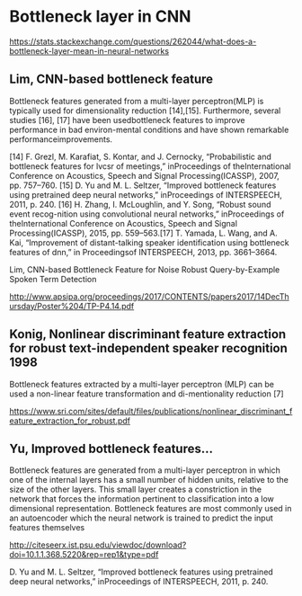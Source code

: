 
# Bottleneck layer in CNN

https://stats.stackexchange.com/questions/262044/what-does-a-bottleneck-layer-mean-in-neural-networks

## Lim, CNN-based bottleneck feature


Bottleneck features generated from a multi-layer perceptron(MLP) is typically used for dimensionality reduction [14],[15]. Furthermore, several studies [16], [17] have been usedbottleneck features to improve performance in bad environ-mental conditions and have shown remarkable performanceimprovements.

[14] F. Grezl, M. Karafiat, S. Kontar, and J. Cernocky, “Probabilistic and bottleneck features for lvcsr of meetings,” inProceedings of theInternational Conference on Acoustics, Speech and Signal Processing(ICASSP), 2007, pp. 757–760.
[15] D. Yu and M. L. Seltzer, “Improved bottleneck features using pretrained deep neural networks,” inProceedings of INTERSPEECH, 2011, p. 240.
[16] H. Zhang, I. McLoughlin, and Y. Song, “Robust sound event recog-nition using convolutional neural networks,” inProceedings of theInternational Conference on Acoustics, Speech and Signal Processing(ICASSP), 2015, pp. 559–563.[17] T. Yamada, L. Wang, and A. Kai, “Improvement of distant-talking speaker identification using bottleneck features of dnn,” in Proceedingsof INTERSPEECH, 2013, pp. 3661–3664.

Lim, CNN-based Bottleneck Feature for Noise Robust Query-by-Example Spoken Term Detection

http://www.apsipa.org/proceedings/2017/CONTENTS/papers2017/14DecThursday/Poster%204/TP-P4.14.pdf

## Konig, Nonlinear discriminant feature extraction for robust text-independent speaker recognition 1998

Bottleneck features extracted by a multi-layer perceptron (MLP) can be used a non-linear feature transformation and di-mentionality reduction [7]

https://www.sri.com/sites/default/files/publications/nonlinear_discriminant_feature_extraction_for_robust.pdf

## Yu, Improved bottleneck features...

Bottleneck features are generated from a multi-layer perceptron in which one of the internal layers has a small number of hidden units, relative to the size of the other layers. This small layer creates a constriction in the network that forces the information pertinent to classification into a low dimensional representation. Bottleneck features are most commonly used in an autoencoder which the neural network is trained to predict the input features themselves

http://citeseerx.ist.psu.edu/viewdoc/download?doi=10.1.1.368.5220&rep=rep1&type=pdf

D. Yu and M. L. Seltzer, “Improved bottleneck features using pretrained deep neural networks,” inProceedings of INTERSPEECH, 2011, p. 240.

